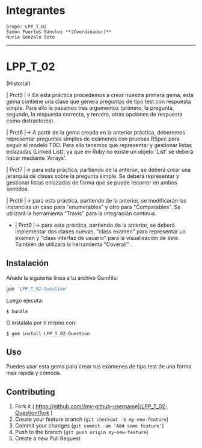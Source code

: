 # Integrantes
	
	Grupo: LPP_T_02
	Simón Fuertes Sánchez **(Coordinador)**
	Nuria Gonzalo Soto
_______________________________________________________________________

# LPP_T_02

(Historial)

| Prct5 |-> En esta práctica procedemos a crear nuestra primera gema, esta gema contiene una clase que genera preguntas de tipo test con respuesta simple. Para ello le pasamos tres argumentos (primero, la pregunta, segundo, la respuesta correcta, y tercera, otras 
opciones de respuesta como distractores). 

| Prct6 |-> A partir de la gema creada en la anterior práctica, deberemos representar preguntas simples de exámenes con pruebas RSpec para seguir el modelo TDD. Para ello tenemos que representar y gestionar listas enlazadas (Linked List), ya que en Ruby no existe un objeto 'List' se deberá hacer mediante 'Arrays'.

| Prct7 |-> para esta práctica, partiendo de la anterior, se deberá crear una jerarquía de clases sobre la pregunta simple. Se deberá representar y gestionar listas enlazadas de forma que se puede recorrer en ambos sentidos. 

| Prct8 |-> para esta práctica, partiendo de la anterior, se modificarán las instancias un caso para "enumerables" y otro para "Comparables". Se utilizará la herramienta "Travis" para la integración continua. 

* | Prct9 |-> para esta práctica, partiendo de la anterior, se deberá implementar dos clases nuevas, "class examen" para representar un examen y "class interfaz de usuario" para la visualización de éste. También de utilizará la herramienta "Coverall" . 


## Instalación

Añade la siguiente línea a tu archivo Gemfile:

```ruby
gem 'LPP_T_02-Question'
```

Luego ejecuta:

    $ bundle

O instalala por tí mismo con:

    $ gem install LPP_T_02-Question

## Uso

Puedes usar esta gema para crear tus examenes de tipo test de una forma mas rápida y cómoda.

## Contributing

1. Fork it ( https://github.com/[my-github-username]/LPP_T_02-Question/fork )
2. Create your feature branch (`git checkout -b my-new-feature`)
3. Commit your changes (`git commit -am 'Add some feature'`)
4. Push to the branch (`git push origin my-new-feature`)
5. Create a new Pull Request
